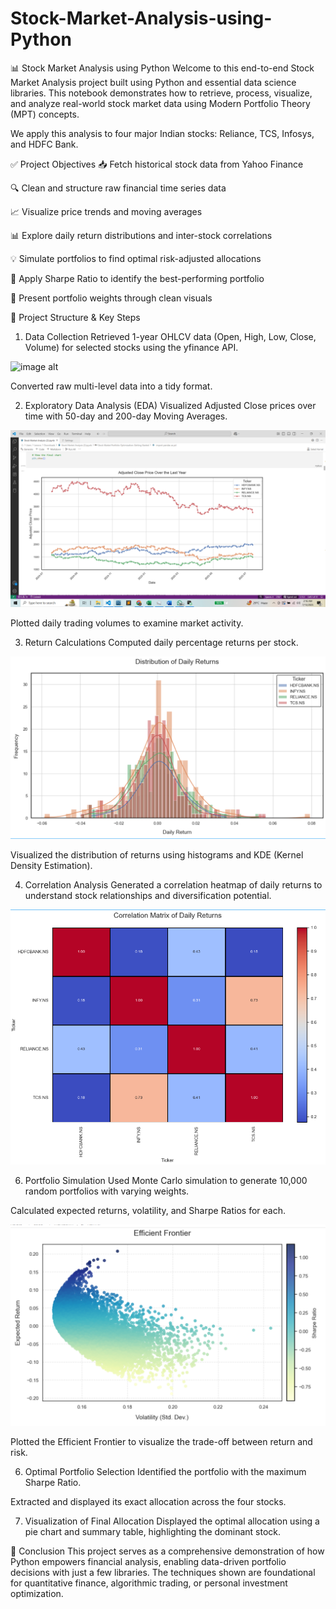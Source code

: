 # Stock-Market-Analysis-using-Python

📊 Stock Market Analysis using Python
Welcome to this end-to-end Stock Market Analysis project built using Python and essential data science libraries. This notebook demonstrates how to retrieve, process, visualize, and analyze real-world stock market data using Modern Portfolio Theory (MPT) concepts.

We apply this analysis to four major Indian stocks: Reliance, TCS, Infosys, and HDFC Bank.

✅ Project Objectives
📥 Fetch historical stock data from Yahoo Finance

🔍 Clean and structure raw financial time series data

📈 Visualize price trends and moving averages

📊 Explore daily return distributions and inter-stock correlations

💡 Simulate portfolios to find optimal risk-adjusted allocations

🧠 Apply Sharpe Ratio to identify the best-performing portfolio

🍰 Present portfolio weights through clean visuals

🧱 Project Structure & Key Steps
1. Data Collection
Retrieved 1-year OHLCV data (Open, High, Low, Close, Volume) for selected stocks using the yfinance API.

![image alt]()

Converted raw multi-level data into a tidy format.

2. Exploratory Data Analysis (EDA)
Visualized Adjusted Close prices over time with 50-day and 200-day Moving Averages.

![image alt](https://github.com/dakshgrover42/stock-market-analysis/blob/main/Screenshot%20(15).png?raw=true)

Plotted daily trading volumes to examine market activity.

3. Return Calculations
Computed daily percentage returns per stock.

![image alt](https://github.com/dakshgrover42/stock-market-analysis/blob/main/Screenshot%20(17).png?raw=true)

Visualized the distribution of returns using histograms and KDE (Kernel Density Estimation).

4. Correlation Analysis
Generated a correlation heatmap of daily returns to understand stock relationships and diversification potential.

![image alt](https://github.com/dakshgrover42/stock-market-analysis/blob/main/Screenshot%20(19).png?raw=true)

6. Portfolio Simulation
Used Monte Carlo simulation to generate 10,000 random portfolios with varying weights.

Calculated expected returns, volatility, and Sharpe Ratios for each.

![image alt](https://github.com/dakshgrover42/stock-market-analysis/blob/main/Screenshot%20(18).png?raw=true)


Plotted the Efficient Frontier to visualize the trade-off between return and risk.

6. Optimal Portfolio Selection
Identified the portfolio with the maximum Sharpe Ratio.

Extracted and displayed its exact allocation across the four stocks.

7. Visualization of Final Allocation
Displayed the optimal allocation using a pie chart and summary table, highlighting the dominant stock.

🧾 Conclusion
This project serves as a comprehensive demonstration of how Python empowers financial analysis, enabling data-driven portfolio decisions with just a few libraries. The techniques shown are foundational for quantitative finance, algorithmic trading, or personal investment optimization.




